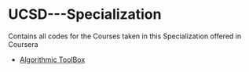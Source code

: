 # UCSD---Specialization
Contains all codes for the Courses taken in this Specialization offered in Coursera
 
 * [Algorithmic ToolBox](https://github.com/Jai4/UCSD---Specialization/tree/master/src/Course1)
